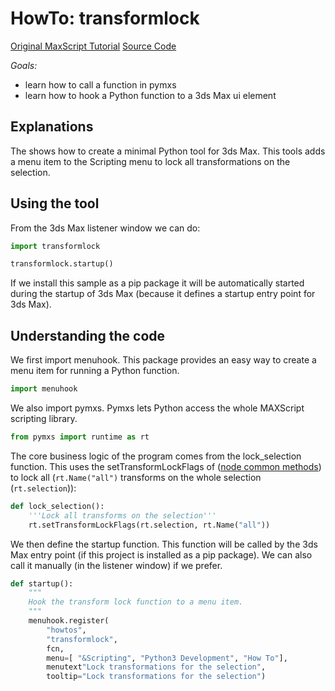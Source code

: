 # HowTo: transformlock

[Original MaxScript Tutorial](https://help.autodesk.com/view/3DSMAX/2020/ENU/?guid=GUID-8EB13535-72B4-439C-94D3-E93434BA163B)
[Source Code](transformlock/__init__.py) 

*Goals:* 
- learn how to call a function in pymxs
- learn how to hook a Python function to a 3ds Max ui element

## Explanations

The shows how to create a minimal Python tool for 3ds Max. This tools adds a menu item
to the Scripting menu to lock all transformations on the selection.

## Using the tool

From the 3ds Max listener window we can do:

```python
import transformlock

transformlock.startup()
```

If we install this sample as a pip package it will be automatically
started during the startup of 3ds Max (because it defines a startup
entry point for 3ds Max).

## Understanding the code

We first import menuhook. This package provides an easy way to create a menu item
for running a Python function.

```python
import menuhook
```

We also import pymxs. Pymxs lets Python access the whole MAXScript scripting library.

```python
from pymxs import runtime as rt
```

The core business logic of the program comes from the lock\_selection function. This uses
the setTransformLockFlags of ([node common methods](https://help.autodesk.com/view/3DSMAX/2020/ENU/?guid=GUID-D1D7EB56-A370-4B07-99B4-BC779FB87CAF#GUID-D1D7EB56-A370-4B07-99B4-BC779FB87CAF__SECTION_130281B392F64446B4AE8562EAD75531))
to lock all (`rt.Name("all")` transforms on the whole selection (`rt.selection`)):

```python
def lock_selection():
    '''Lock all transforms on the selection'''
    rt.setTransformLockFlags(rt.selection, rt.Name("all"))
```

We then define the startup function. This function will be called by the 3ds Max
entry point (if this project is installed as a pip package). We can also call it
manually (in the listener window) if we prefer.

```python
def startup():
    """
    Hook the transform lock function to a menu item.
    """
    menuhook.register(
        "howtos",
        "transformlock",
        fcn,
        menu=[ "&Scripting", "Python3 Development", "How To"],
        menutext"Lock transformations for the selection",
        tooltip="Lock transformations for the selection")
```

